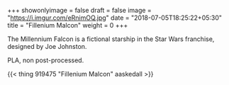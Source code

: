 +++
showonlyimage = false
draft = false
image = "https://i.imgur.com/eRnimOQ.jpg"
date = "2018-07-05T18:25:22+05:30"
title = "Fillenium Malcon"
weight = 0
+++

The Millennium Falcon is a fictional starship in the Star Wars franchise, designed by Joe Johnston.
<!--more-->

PLA, non post-processed.

{{< thing 919475 "Fillenium Malcon" aaskedall >}}
